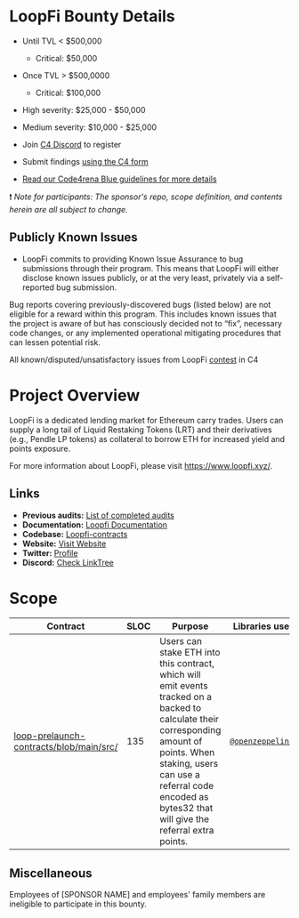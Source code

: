 # LoopFi Bounty Details
- Until TVL < $500,000
  - Critical: $50,000
- Once TVL > $500,0000
  - Critical: $100,000
- High severity: $25,000 - $50,000
- Medium severity: $10,000 - $25,000

- Join [C4 Discord](https://discord.gg/code4rena) to register
- Submit findings [using the C4 form](https://code4rena.com/bounties/SponsorName/submit)
- [Read our Code4rena Blue guidelines for more details](https://docs.google.com/document/d/1jzNh1Bat5iK6ryqvQ41_8GQjQ-ifxhHDlFINL_uijr4/edit?usp=sharing)

❗ _Note for participants: The sponsor's repo, scope definition, and contents herein are all subject to change._

## Publicly Known Issues

- LoopFi commits to providing Known Issue Assurance to bug submissions through their program. This means that LoopFi will either disclose known issues publicly, or at the very least, privately via a self-reported bug submission. 

Bug reports covering previously-discovered bugs (listed below) are not eligible for a reward within this program. This includes known issues that the project is aware of but has consciously decided not to “fix”, necessary code changes, or any implemented operational mitigating procedures that can lessen potential risk. 

All known/disputed/unsatisfactory issues from LoopFi [contest](https://code4rena.com/audits/2024-05-loopfi#top) in C4


# Project Overview

LoopFi is a dedicated lending market for Ethereum carry trades. Users can supply a long tail of Liquid Restaking Tokens (LRT) and their derivatives (e.g., Pendle LP tokens) as collateral to borrow ETH for increased yield and points exposure.

For more information about LoopFi, please visit https://www.loopfi.xyz/.


## Links

- **Previous audits:** [List of completed audits](https://docs.loopfi.xyz/extras/security)
- **Documentation:** [Loopfi Documentation](https://docs.loopfi.io/)
- **Codebase:** [Loopfi-contracts](https://github.com/loopfi-io/loopfi-contracts.) 
- **Website:** [Visit Website](https://www.loopfi.xyz/)
- **Twitter:** [Profile](https://x.com/loopfixyz)
- **Discord:** [Check LinkTree](https://tr.ee/31_WN-0wcv)


# Scope

| Contract | SLOC | Purpose | Libraries used |  
| ----------- | ----------- | ----------- | ----------- |
| [loop-prelaunch-contracts/blob/main/src/](https://github.com/LoopFi/loop-prelaunch-contracts/blob/main/src/PrelaunchPoints.sol) | 135 | Users can stake ETH into this contract, which will emit events tracked on a backed to calculate their corresponding amount of points. When staking, users can use a referral code encoded as bytes32 that will give the referral extra points. | [`@openzeppelin/*`](https://openzeppelin.com/contracts/) |

## Miscellaneous

Employees of [SPONSOR NAME] and employees' family members are ineligible to participate in this bounty.
